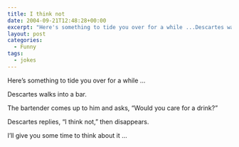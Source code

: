 ```yaml
---
title: I think not
date: 2004-09-21T12:48:28+00:00
excerpt: "Here's something to tide you over for a while ...Descartes walks into a bar.The bartender comes up to him and asks,"
layout: post
categories:
  - Funny
tags:
  - jokes
---
```

Here&#8217;s something to tide you over for a while &#8230;

Descartes walks into a bar.
  
The bartender comes up to him and asks, “Would you care for a drink?”
  
Descartes replies, “I think not,” then disappears.

I&#8217;ll give you some time to think about it &#8230;